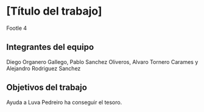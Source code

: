 # [Título del trabajo]

Footle 4

## Integrantes del equipo

Diego Organero Gallego, Pablo Sanchez Oliveros, Alvaro Tornero Carames y Alejandro Rodriguez Sanchez

## Objetivos del trabajo

Ayuda a Luva Pedreiro ha conseguir el tesoro.
